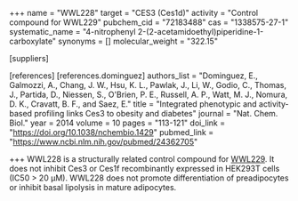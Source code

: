 +++
name = "WWL228"
target = "CES3 (Ces1d)"
activity = "Control compound for WWL229"
pubchem_cid = "72183488"
cas = "1338575-27-1"
systematic_name = "4-nitrophenyl 2-(2-acetamidoethyl)piperidine-1-carboxylate"
synonyms = []
molecular_weight = "322.15"

[suppliers]

[references]
    [references.dominguez]
        authors_list = "Dominguez, E., Galmozzi, A., Chang, J. W., Hsu, K. L., Pawlak, J., Li, W., Godio, C., Thomas, J., Partida, D., Niessen, S., O'Brien, P. E., Russell, A. P., Watt, M. J., Nomura, D. K., Cravatt, B. F., and Saez, E."
        title = "Integrated phenotypic and activity-based profiling links Ces3 to obesity and diabetes"
        journal = "Nat. Chem. Biol."
        year = 2014
        volume = 10
        pages = "113-121"
        doi_link = "https://doi.org/10.1038/nchembio.1429"
        pubmed_link = "https://www.ncbi.nlm.nih.gov/pubmed/24362705"

+++
WWL228 is a structurally related control compound for <a href="#wwl229" class="js-scroll-trigger">WWL229</a>. It does not inhibit Ces3 or Ces1f recombinantly expressed in HEK293T cells (IC50 &gt; 20 μM). WWL228 does not promote differentiation of preadipocytes or inhibit basal lipolysis in mature adipocytes.
